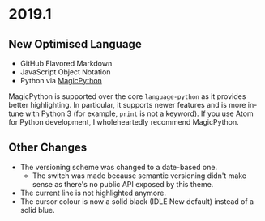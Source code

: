 # 2019.1
## New Optimised Language

* GitHub Flavored Markdown
* JavaScript Object Notation
* Python via [MagicPython]

MagicPython is supported over the core `language-python` as it provides better
highlighting.  In particular, it supports newer features and is more in-tune
with Python 3 (for example, `print` is not a keyword).  If you use Atom for
Python development, I wholeheartedly recommend MagicPython.

## Other Changes
* The versioning scheme was changed to a date-based one.
    * The switch was made because semantic versioning didn't make sense as
      there's no public API exposed by this theme.
* The current line is not highlighted anymore.
* The cursor colour is now a solid black (IDLE New default) instead of a solid
  blue.

[MagicPython]: https://www.atom.io/packages/magicpython
